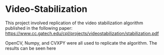 # Video-Stabilization

This project involved replication of the video stabilization algorithm published in the following paper: https://www.cc.gatech.edu/cpl/projects/videostabilization/stabilization.pdf 

OpenCV, Numpy, and CVXPY were all used to replicate the algorithm. The results can be seen here

